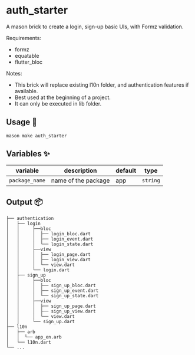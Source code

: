 # auth_starter

A mason brick to create a login, sign-up basic UIs, with Formz validation.

Requirements:
- formz
- equatable
- flutter_bloc

Notes: 
- This brick will replace existing l10n folder, and authentication features if available.
- Best used at the beginning of a project. 
- It can only be executed in lib folder.


## Usage 🚀

```
mason make auth_starter
```

## Variables ✨

| variable       | description               | default | type     |
| -------------- | ------------------------- | ------- | -------- |
| `package_name` | name of the package       | app     | `string` |

## Output 📦

```
├── authentication
│   ├── login
│   │     ├──bloc
│   │     │  ├── login_bloc.dart
│   │     │  ├── login_event.dart
│   │     │  └── login_state.dart
│   │     ├──view
│   │     │  ├── login_page.dart
│   │     │  ├── login_view.dart
│   │     │  └── view.dart
│   │     └── login.dart
│   ├── sign_up
│   │     ├──bloc
│   │     │  ├── sign_up_bloc.dart
│   │     │  ├── sign_up_event.dart
│   │     │  └── sign_up_state.dart
│   │     ├──view
│   │     │  ├── sign_up_page.dart
│   │     │  ├── sign_up_view.dart
│   │     │  └── view.dart
│   │     └── sign_up.dart
├── l10n
│   ├── arb
│   │  └── app_en.arb
│   └── l10n.dart
└── ...
```

[formz]: https://pub.dev/packages/formz
[equatable]: https://pub.dev/packages/equatable
[flutter_bloc]: https://pub.dev/packages/flutter_bloc